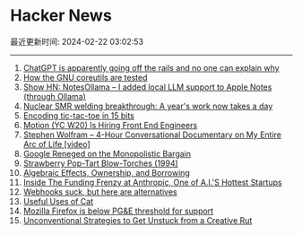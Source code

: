 # Hacker News

最近更新时间: 2024-02-22 03:02:53

--- 
1. [ChatGPT is apparently going off the rails and no one can explain why](https://twitter.com/seanw_m/status/1760115118690509168) 
2. [How the GNU coreutils are tested](http://www.pixelbeat.org/docs/coreutils-testing.html) 
3. [Show HN: NotesOllama – I added local LLM support to Apple Notes (through Ollama)](https://smallest.app/notesollama/) 
4. [Nuclear SMR welding breakthrough: A year's work now takes a day](https://newatlas.com/energy/nuclear-reactor-weld-one-day/) 
5. [Encoding tic-tac-toe in 15 bits](https://cbarrick.dev/posts/2024/02/19/tic-tac-toe) 
6. [Motion (YC W20) Is Hiring Front End Engineers](https://jobs.ashbyhq.com/motion/4f5f6a29-3af0-4d79-99a4-988ff7c5ba05?utm_source=hn) 
7. [Stephen Wolfram – 4-Hour Conversational Documentary on My Entire Arc of Life [video]](https://www.youtube.com/watch?v=VOFSllSc354) 
8. [Google Reneged on the Monopolistic Bargain](https://pluralistic.net/2024/02/21/im-feeling-unlucky/#not-up-to-the-task) 
9. [Strawberry Pop-Tart Blow-Torches (1994)](https://www.pmichaud.com/toast/) 
10. [Algebraic Effects, Ownership, and Borrowing](https://antelang.org/blog/effects_ownership_and_borrowing/) 
11. [Inside The Funding Frenzy at Anthropic, One of A.I.'S Hottest Startups](https://www.nytimes.com/2024/02/20/technology/anthropic-funding-ai.html) 
12. [Webhooks suck, but here are alternatives](https://deno.com/blog/webhooks-suck) 
13. [Useful Uses of Cat](https://two-wrongs.com/useful-uses-of-cat) 
14. [Mozilla Firefox is below PG&E threshold for support](https://www.pge.com/en/accessibility/supported-browsers.html#tabs-281f6d0cf8-item-5d2127a6b9-tab) 
15. [Unconventional Strategies to Get Unstuck from a Creative Rut](https://www.holloway.com/s/cd-three-exercises-for-getting-unstuck) 
